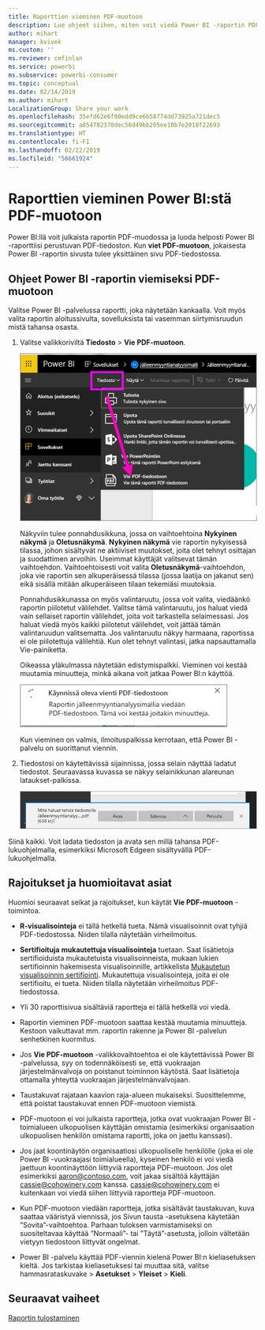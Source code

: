 ```yaml
---
title: Raporttien vieminen PDF-muotoon
description: Lue ohjeet siihen, miten voit viedä Power BI -raportin PDF-tiedostona.
author: mihart
manager: kvivek
ms.custom: ''
ms.reviewer: cmfinlan
ms.service: powerbi
ms.subservice: powerbi-consumer
ms.topic: conceptual
ms.date: 02/14/2019
ms.author: mihart
LocalizationGroup: Share your work
ms.openlocfilehash: 35efd62e6f00edd9ce6b58774dd73925a721dec5
ms.sourcegitcommit: a054782370dec56d49bb205ee10b7e2018f22693
ms.translationtype: HT
ms.contentlocale: fi-FI
ms.lasthandoff: 02/22/2019
ms.locfileid: "56661924"
---
```

# <a name="export-reports-from-power-bi-to-pdf"></a>Raporttien vieminen Power BI:stä PDF-muotoon
Power BI:llä voit julkaista raportin PDF-muodossa ja luoda helposti Power BI -raporttiisi perustuvan PDF-tiedoston. Kun **viet PDF-muotoon**, jokaisesta Power BI -raportin sivusta tulee yksittäinen sivu PDF-tiedostossa.

## <a name="how-to-export-your-power-bi-report-to-pdf"></a>Ohjeet Power BI -raportin viemiseksi PDF-muotoon
Valitse Power BI -palvelussa raportti, joka näytetään kankaalla. Voit myös valita raportin aloitussivulta, sovelluksista tai vasemman siirtymisruudun mistä tahansa osasta.

1. Valitse valikkoriviltä **Tiedosto** > **Vie PDF-muotoon**.

    ![Tiedosto-kohdan valitseminen valikkopalkista, nuoli osoittamassa Vie PDF-muotoon -kohtaa](media/end-user-pdf/power-bi-export-pdf.png)

    Näkyviin tulee ponnahdusikkuna, jossa on vaihtoehtoina **Nykyinen näkymä** ja **Oletusnäkymä**.  **Nykyinen näkymä** vie raportin nykyisessä tilassa, johon sisältyvät ne aktiiviset muutokset, joita olet tehnyt osittajan ja suodattimen arvoihin.  Useimmat käyttäjät valitsevat tämän vaihtoehdon.  Vaihtoehtoisesti voit valita **Oletusnäkymä**-vaihtoehdon, joka vie raportin sen alkuperäisessä tilassa (jossa laatija on jakanut sen) eikä sisällä mitään alkuperäiseen tilaan tekemiäsi muutoksia.
    
    Ponnahdusikkunassa on myös valintaruutu, jossa voit valita, viedäänkö raportin piilotetut välilehdet.  Valitse tämä valintaruutu, jos haluat viedä vain sellaiset raportin välilehdet, joita voit tarkastella selaimessasi.  Jos haluat viedä myös kaikki piilotetut välilehdet, voit jättää tämän valintaruudun valitsematta.  Jos valintaruutu näkyy harmaana, raportissa ei ole piilotettuja välilehtiä.  Kun olet tehnyt valintasi, jatka napsauttamalla Vie-painiketta.
    
    Oikeassa yläkulmassa näytetään edistymispalkki. Vieminen voi kestää muutamia minuutteja, minkä aikana voit jatkaa Power BI:n käyttöä.

    ![Viennin edistymisilmoitus](media/end-user-pdf/power-bi-export-message.png)

    Kun vieminen on valmis, ilmoituspalkissa kerrotaan, että Power BI -palvelu on suorittanut viennin.

2. Tiedostosi on käytettävissä sijainnissa, jossa selain näyttää ladatut tiedostot. Seuraavassa kuvassa se näkyy selainikkunan alareunan lataukset-palkissa.

    ![Ladatun tiedoston sijainti](media/end-user-pdf/power-bi-save-file.png)

Siinä kaikki. Voit ladata tiedoston ja avata sen millä tahansa PDF-lukuohjelmalla, esimerkiksi Microsoft Edgeen sisältyvällä PDF-lukuohjelmalla.


## <a name="limitations-and-considerations"></a>Rajoitukset ja huomioitavat asiat
Huomioi seuraavat seikat ja rajoitukset, kun käytät **Vie PDF-muotoon** -toimintoa.

* **R-visualisointeja** ei tällä hetkellä tueta. Nämä visualisoinnit ovat tyhjiä PDF-tiedostossa. Niiden tilalla näytetään virheilmoitus.  

* **Sertifioituja** **mukautettuja visualisointeja** tuetaan. Saat lisätietoja sertifioiduista mukautetuista visualisoinneista, mukaan lukien sertifioinnin hakemisesta visualisoinnille, artikkelista [Mukautetun visualisoinnin sertifiointi](../power-bi-custom-visuals-certified.md). Mukautettuja visualisointeja, joita ei ole sertifioitu, ei tueta. Niiden tilalla näytetään virheilmoitus PDF-tiedostossa.   

* Yli 30 raporttisivua sisältäviä raportteja ei tällä hetkellä voi viedä.

* Raportin vieminen PDF-muotoon saattaa kestää muutamia minuutteja. Kestoon vaikuttavat mm. raportin rakenne ja Power BI -palvelun senhetkinen kuormitus.

* Jos **Vie PDF-muotoon** -valikkovaihtoehtoa ei ole käytettävissä Power BI -palvelussa, syy on todennäköisesti se, että vuokraajan järjestelmänvalvoja on poistanut toiminnon käytöstä. Saat lisätietoja ottamalla yhteyttä vuokraajan järjestelmänvalvojaan.

* Taustakuvat rajataan kaavion raja-alueen mukaiseksi. Suosittelemme, että poistat taustakuvat ennen PDF-muotoon viemistä.

* PDF-muotoon ei voi julkaista raportteja, jotka ovat vuokraajan Power BI -toimialueen ulkopuolisen käyttäjän omistamia (esimerkiksi organisaation ulkopuolisen henkilön omistama raportti, joka on jaettu kanssasi).

* Jos jaat koontinäytön organisaatiosi ulkopuoliselle henkilölle (joka ei ole Power BI -vuokraajasi toimialueella), kyseinen henkilö ei voi viedä jaettuun koontinäyttöön liittyviä raportteja PDF-muotoon. Jos olet esimerkiksi aaron@contoso.com, voit jakaa sisältöä käyttäjän cassie@cohowinery.com kanssa. cassie@cohowinery.com ei kuitenkaan voi viedä siihen liittyviä raportteja PDF-muotoon.

* Kun PDF-muotoon viedään raportteja, jotka sisältävät taustakuvan, kuva saattaa vääristyä viennissä, jos Sivun tausta -asetuksena käytetään ”Sovita”-vaihtoehtoa.  Parhaan tuloksen varmistamiseksi on suositeltavaa käyttää ”Normaali”- tai ”Täytä”-asetusta, jolloin vältetään vietyyn tiedostoon liittyvät ongelmat.

* Power BI -palvelu käyttää PDF-viennin kielenä Power BI:n kieliasetuksen kieltä. Jos tarkistaa kieliasetuksesi tai muuttaa sitä, valitse hammasrataskuvake > **Asetukset** > **Yleiset** > **Kieli**.

## <a name="next-steps"></a>Seuraavat vaiheet
[Raportin tulostaminen](end-user-print.md)
